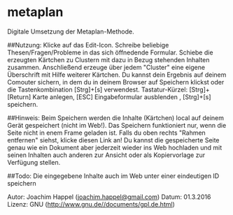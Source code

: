 # metaplan

Digitale Umsetzung der Metaplan-Methode. 
        
##Nutzung:
  Klicke auf das Edit-Icon. Schreibe beliebige Thesen/Fragen/Probleme in das sich öffnedende Formular. 
  Schiebe die erzeugten Kärtchen zu Clustern mit dazu in Bezug stehenden Inhalten zusammen. 
  Anschließend erzeuge über jedem "Cluster" eine eigene Überschrift mit Hilfe weiterer Kärtchen.
  Du kannst dein Ergebnis auf deinem Comouter sichern, in dem du in deinem Browser auf Speichern klickst 
  oder die Tastenkombination [Strg]+[s] verwendest. Tastatur-Kürzel: 
  [Strg]+[Return] Karte anlegen,
  [ESC] Eingabeformular ausblenden ,
  [Strg]+[s] speichern. 

##Hinweis:
  Beim Speichern werden die Inhalte (Kärtchen) local auf deinem Gerät gespeichert (nicht im Web!).
  Das Speichern funktioniert nur, wenn die Seite nicht in enem Frame geladen ist. 
  Falls du oben rechts "Rahmen entfernen" siehst, klicke diesen Link an!
  Du kannst die gespeicherte Seite genau wie ein Dokument aber jederzeit wieder ins Web hochladen und
  mit seinen Inhalten auch anderen zur Ansicht oder als Kopiervorlage zur Verfügung stellen.
  
##Todo: 
Die eingegebene Inhalte auch im Web unter einer eindeutigen ID speichern
      
Autor: Joachim Happel (joachim.happel@gmail.com)
Datum: 01.3.2016
Lizenz: GNU (http://www.gnu.de//documents/gpl.de.html)